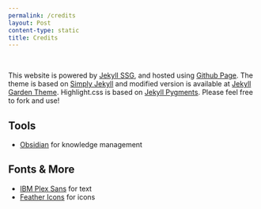 ```yaml
---
permalink: /credits
layout: Post
content-type: static
title: Credits
---
```


<br />

This website is powered by [Jekyll SSG](https://jekyllrb.com/), and hosted using [Github Page](https://pages.github.com/). The theme is based on [Simply Jekyll](https://github.com/raghudotcc/simply-jekyll) and modified version is available at [Jekyll Garden Theme](https://jekyll-garden.github.io/posts/how-to). Highlight.css is based on [Jekyll Pygments](https://github.com/jwarby/jekyll-pygments-themes). Please feel free to fork and use!

## Tools
- [Obsidian](https://obsidian.md/) for knowledge management

## Fonts & More
- [IBM Plex Sans](https://fonts.google.com/specimen/IBM+Plex+Sans) for text
- [Feather Icons](https://feathericons.com/) for icons
